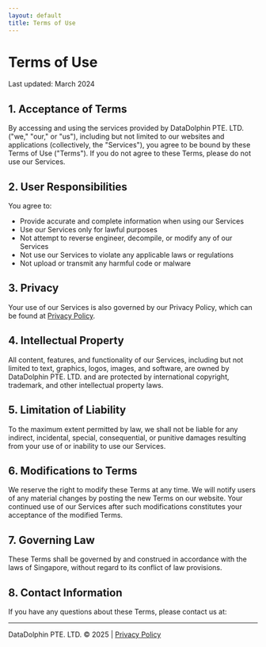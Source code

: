 ```yaml
---
layout: default
title: Terms of Use
---
```


# Terms of Use

Last updated: March 2024

## 1. Acceptance of Terms

By accessing and using the services provided by DataDolphin PTE. LTD. ("we," "our," or "us"), including but not limited to our websites and applications (collectively, the "Services"), you agree to be bound by these Terms of Use ("Terms"). If you do not agree to these Terms, please do not use our Services.



## 2. User Responsibilities

You agree to:
- Provide accurate and complete information when using our Services
- Use our Services only for lawful purposes
- Not attempt to reverse engineer, decompile, or modify any of our Services
- Not use our Services to violate any applicable laws or regulations
- Not upload or transmit any harmful code or malware

## 3. Privacy

Your use of our Services is also governed by our Privacy Policy, which can be found at [Privacy Policy](/privacy-policy).

## 4. Intellectual Property

All content, features, and functionality of our Services, including but not limited to text, graphics, logos, images, and software, are owned by DataDolphin PTE. LTD. and are protected by international copyright, trademark, and other intellectual property laws.

## 5. Limitation of Liability

To the maximum extent permitted by law, we shall not be liable for any indirect, incidental, special, consequential, or punitive damages resulting from your use of or inability to use our Services.

## 6. Modifications to Terms

We reserve the right to modify these Terms at any time. We will notify users of any material changes by posting the new Terms on our website. Your continued use of our Services after such modifications constitutes your acceptance of the modified Terms.

## 7. Governing Law

These Terms shall be governed by and construed in accordance with the laws of Singapore, without regard to its conflict of law provisions.

## 8. Contact Information

If you have any questions about these Terms, please contact us at:

<script>
  // Obfuscate the email address parts
  var part1 = "info";
  var part2 = "datadolphin";
  var part3 = "net";
  
  // Construct the email address
  var email = part1 + "@" + part2 + "." + part3;
  
  // Create a clickable email link with proper mailto: protocol
  document.write('<a href="mailto:' + email + '">' + email + '</a>');
</script>

---

<div class="footer">
  DataDolphin PTE. LTD. © 2025 | <a href="/privacy-policy">Privacy Policy</a>
</div> 